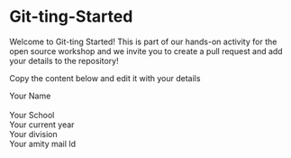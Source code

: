 # Git-ting-Started
Welcome to Git-ting Started! This is part of our hands-on activity for the open source workshop and we invite you to create a pull request and add your details to the repository!




Copy the content below and edit it with your details

  <div class="card">
        <div class="part2">
          <div class="sub-part2">
            <!-- Name -->
            <div class="name-title">Your Name</div>
            <br />
            <!-- School -->
            <div class="school">Your School</div>
            <!-- Year -->
            <div class="year">Your current year</div>
            <!-- Division -->
            <div class="division"> Your division </div>
            <!-- Amity mail ID -->
            <div class="mail">Your amity mail Id</div>
          </div>
        </div>
      </div>
